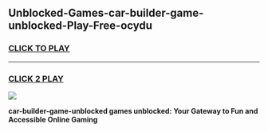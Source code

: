
## Unblocked-Games-car-builder-game-unblocked-Play-Free-ocydu
<h3>
<a href="https://premium76.site?title=car-builder-game-unblocked&ref=12A">CLICK TO PLAY</a></h3>
<hr>

<h3>
<a href="https://premium76.site?title=car-builder-game-unblocked&ref=12A">CLICK 2 PLAY</a>
  
</h3>

<a href="https://premium76.site?title=car-builder-game-unblocked&ref=12A"><img src="https://clearcache.store/games.png"></a>


**car-builder-game-unblocked games unblocked: Your Gateway to Fun and Accessible Online Gaming**
